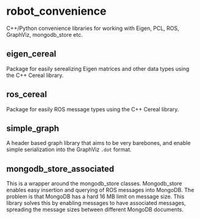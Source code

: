 # robot_convenience
C++/Python convenience libraries for working with Eigen, PCL, ROS, GraphViz, mongodb_store etc.

## eigen_cereal

Package for easily serealizing Eigen matrices and other data types using the C++ Cereal library.

## ros_cereal

Package for easily ROS message types using the C++ Cereal library.

## simple_graph

A header based graph library that aims to be very barebones, and enable simple serialization into the GraphViz `.dot` format.

## mongodb_store_associated

This is a wrapper around the mongodb_store classes. Mongodb_store enables easy insertion and querying of ROS messages into MongoDB. The problem is that MongoDB has a hard 16 MB limit on message size. This library solves this by enabling messages to have associated messages, spreading the message sizes between different MongoDB documents.
